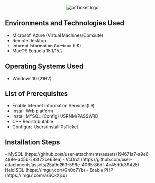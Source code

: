 <p align="center">
<img src="https://i.imgur.com/Clzj7Xs.png" alt="osTicket logo"/>
</p>

<h2>Environments and Technologies Used</h2>

- Microsoft Azure (Virtual Machines/Compute)
- Remote Desktop
- Internet Information Services (IIS)
- MacOS Sequoia 15.1/15.2

<h2>Operating Systems Used </h2>

- Windows 10</b> (21H2)

<h2>List of Prerequisites</h2>

- Enable Internet Information Services(IIS)
- Install Web platform 
- Install MYSQL (Config) USRNM/PASSWRD
- C++ Redistributable 
- Configure Users/Install OsTicket

<h2>Installation Steps</h2> 
- MySQL (https://github.com/user-attachments/assets/194671a7-a9e6-498e-a45b-583f72ce63ea)
- VcDrct (https://github.com/user-attachments/assets/25a9d263-596e-4065-86df-4c45d0c39425)
- HeidiSQL (https://imgur.com/Gh0o7Yb)
- Enable PHP (https://imgur.com/a/SCkXjad)

